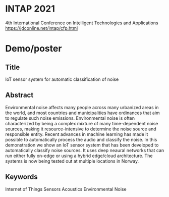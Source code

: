 
# INTAP 2021
4th International Conference on Intelligent Technologies and Applications
https://jdconline.net/intap/cfp.html

# Demo/poster

## Title

IoT sensor system for automatic classification of noise

## Abstract

Environmental noise affects many people across many urbanized areas in the world,
and most countries and municipalities have ordinances that aim to regulate such noise emissions.
Environmental noise is often characterized by being a complex mixture of many time-dependent noise sources,
making it resource-intensive to determine the noise source and responsible entity.
Recent advances in machine learning has made it possible to automatically process the audio
and classify the noise.
In this demonstration we show an IoT sensor system that has been developed to automatically classify noise sources.
It uses deep neaural networks that can run either fully on-edge or using a hybrid edge/cloud architecture.
The systems is now being tested out at multiple locations in Norway. 

## Keywords

Internet of Things
Sensors
Acoustics
Environmental Noise
